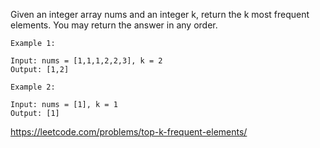 Given an integer array nums and an integer k, return the k most frequent elements. You may return the answer in any order.

```
Example 1:

Input: nums = [1,1,1,2,2,3], k = 2
Output: [1,2]
```

```
Example 2:

Input: nums = [1], k = 1
Output: [1]
```

https://leetcode.com/problems/top-k-frequent-elements/